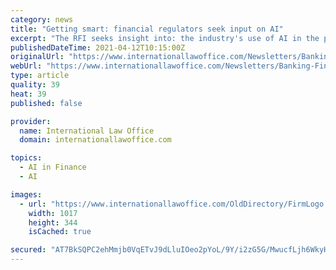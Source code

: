 ```yaml
---
category: news
title: "Getting smart: financial regulators seek input on AI"
excerpt: "The RFI seeks insight into: the industry's use of AI in the provision of financial services to customers ... institutions' and technology firms' growing use of AI and machine learning. However, the RFI is the federal agencies' most coordinated effort ..."
publishedDateTime: 2021-04-12T10:15:00Z
originalUrl: "https://www.internationallawoffice.com/Newsletters/Banking-Financial-Services/USA/Shearman-Sterling-LLP/Getting-smart-financial-regulators-seek-input-on-AI"
webUrl: "https://www.internationallawoffice.com/Newsletters/Banking-Financial-Services/USA/Shearman-Sterling-LLP/Getting-smart-financial-regulators-seek-input-on-AI"
type: article
quality: 39
heat: 39
published: false

provider:
  name: International Law Office
  domain: internationallawoffice.com

topics:
  - AI in Finance
  - AI

images:
  - url: "https://www.internationallawoffice.com/OldDirectory/FirmLogo.ashx?firmref=6126"
    width: 1017
    height: 344
    isCached: true

secured: "AT7BkSQPC2ehMmjb0VqETvJ9dLluIOeo2pYoL/9Y/i2zG5G/MwucfLjh6WkyHcwienv9AM/SBp3h13RT0LlDM3GnuzbgRfoUDoQJJWJCT5kcHQSiwZQZ8uGf4Q8pSCgecKmzcxqzaqgYjhmnhvSwjPsjTapno1fup6geRoFVQjOEegTL3NO5E1kfMugTk+Fh5bXokzc+luY0nCodozuh5Ud1oGW2CE9xUc3HFGc9ixMYJczlPm1lfVsGNvAxnOu8/JIrI4UuuB9+GW0ApvzZAk75xC7eqakOpSbIuP/kuyaZxhq1OM/xZ3YBr3ox2z7d6+zd3eJr9I4P9KxZWG0NpiyGihx3mmCk8c/wAN3GU94=;ulH6EBXxuu1160a4eeJTuA=="
---
```


